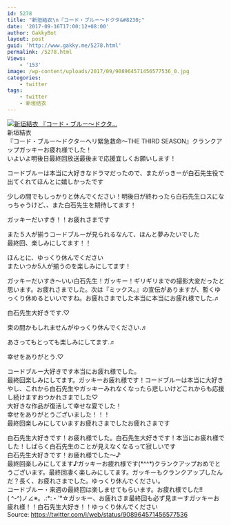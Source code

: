 ```yaml
---
id: 5278
title: "新垣結衣\n『コード・ブルー～ドクタ&#8230;"
date: '2017-09-16T17:00:12+08:00'
author: GakkyBot
layout: post
guid: 'http://www.gakky.me/5278.html'
permalink: /5278.html
Views:
    - '153'
image: /wp-content/uploads/2017/09/908964571456577536_0.jpg
categories:
    - twitter
tags:
    - twitter
    - 新垣结衣
---
```


[![新垣結衣
『コード・ブルー～ドクタ...](http://www.yui-aragaki.org/wp-content/uploads/2017/09/908964571456577536_0.jpg)](http://www.yui-aragaki.org/wp-content/uploads/2017/09/908964571456577536_0.jpg)  
新垣結衣  
『コード・ブルー～ドクターヘリ緊急救命～THE THIRD SEASON』クランクアップガッキーお疲れ様でした！  
いよいよ明後日最終回放送最後まで応援宜しくお願いします！

コードブルーは本当に大好きなドラマだったので、またがっきーが白石先生役で出てくれてほんとに嬉しかったです

少しの間でもしっかりと休んでください！明後日が終わったら白石先生ロスになっちゃうけど、、また白石先生を期待してます！

ガッキーだいすき！！お疲れさまです

また５人が揃うコードブルーが見られるなんて、ほんと夢みたいでした  
最終回、楽しみにしてます！！

ほんとに、ゆっくり休んでください  
またいつか5人が揃うのを楽しみにしてます！

ガッキーだいすき〜いい白石先生！ガッキー！ギリギリまでの撮影大変だったと思います。お疲れさまでした。次は『ミックス。』の宣伝がありますが、暫くゆっくり休めるといいですね。お疲れさまでした本当に本当にお疲れ様でした.♬

白石先生大好きです.♡

束の間かもしれませんがゆっくり休んでください.♬

あさってもとっても楽しみにしてます.♬

幸せをありがとう.♡

コードブルー大好きです本当にお疲れ様でした。  
最終回楽しみにしてます。ガッキーお疲れ様です！コードブルーは本当に大好きやし、これから白石先生やガッキーみれなくなったら悲しいけどこれからも応援し続けますおつかれさまでした♡  
大好きな作品が復活して幸せな夏でした！  
幸せをありがとうございました！！！  
最終回楽しみにしていますお疲れさまでしたお疲れさまです

白石先生大好きです！お疲れ様でした。白石先生大好きです！本当にお疲れ様でした！しばらく白石先生のことが見えなくなるって寂しいです  
白石先生大好きです！お疲れ様でした〜♪  
最終回楽しみにしてます♪ガッキーお疲れ様です(\*^^\*)クランクアップおめでとうございます。最終回凄く楽しみにしてます。ガッキーもクランクアップしたんだ？長く、お疲れさまでした。ゆっくり休んでください。  
コードブルー・来週の最終回は楽しませてもらいます。お疲れ様でした!!  
( ^-^)ノ∠※。.:\*:・’°☆ガッキー、お疲れさま最終回も必ず見まーすガッキーお疲れ様！！白石先生大好き！！ゆっくり休んでください  
Source: <https://twitter.com/i/web/status/908964571456577536>